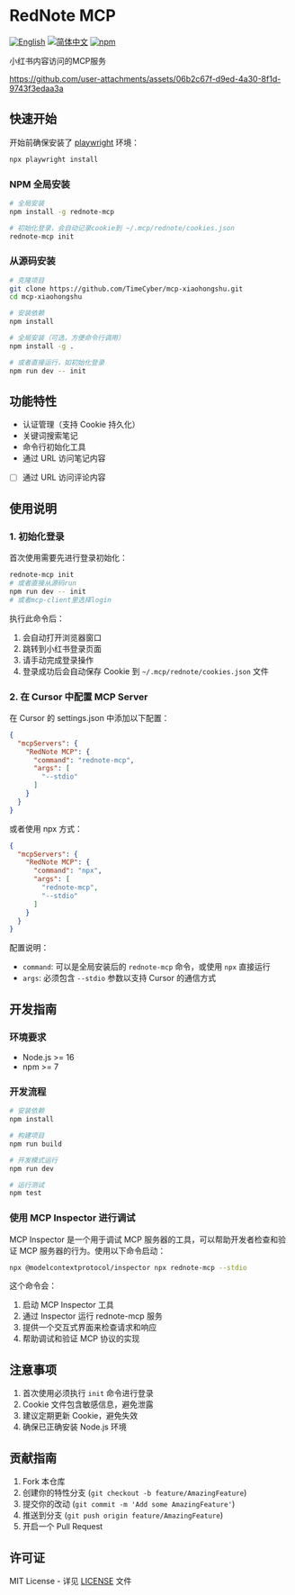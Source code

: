 # RedNote MCP

[![English](https://img.shields.io/badge/English-Click-yellow)](docs/README.en.md)
[![简体中文](https://img.shields.io/badge/简体中文-点击查看-orange)](README.md)
[![npm](https://img.shields.io/npm/v/rednote-mcp)](https://www.npmjs.com/package/rednote-mcp)

小红书内容访问的MCP服务

https://github.com/user-attachments/assets/06b2c67f-d9ed-4a30-8f1d-9743f3edaa3a

## 快速开始

开始前确保安装了 [playwright](https://github.com/microsoft/playwright) 环境：

```bash
npx playwright install
```

### NPM 全局安装

```bash
# 全局安装
npm install -g rednote-mcp

# 初始化登录，会自动记录cookie到 ~/.mcp/rednote/cookies.json
rednote-mcp init
```

### 从源码安装

```bash
# 克隆项目
git clone https://github.com/TimeCyber/mcp-xiaohongshu.git
cd mcp-xiaohongshu

# 安装依赖
npm install

# 全局安装（可选，方便命令行调用）
npm install -g .

# 或者直接运行，如初始化登录
npm run dev -- init
```

## 功能特性

- 认证管理（支持 Cookie 持久化）
- 关键词搜索笔记
- 命令行初始化工具
- 通过 URL 访问笔记内容
- [ ] 通过 URL 访问评论内容

## 使用说明

### 1. 初始化登录

首次使用需要先进行登录初始化：

```bash
rednote-mcp init
# 或者直接从源码run
npm run dev -- init
# 或者mcp-client里选择login
```

执行此命令后：

1. 会自动打开浏览器窗口
2. 跳转到小红书登录页面
3. 请手动完成登录操作
4. 登录成功后会自动保存 Cookie 到 `~/.mcp/rednote/cookies.json` 文件

### 2. 在 Cursor 中配置 MCP Server

在 Cursor 的 settings.json 中添加以下配置：

```json
{
  "mcpServers": {
    "RedNote MCP": {
      "command": "rednote-mcp",
      "args": [
        "--stdio"
      ]
    }
  }
}
```

或者使用 npx 方式：

```json
{
  "mcpServers": {
    "RedNote MCP": {
      "command": "npx",
      "args": [
        "rednote-mcp",
        "--stdio"
      ]
    }
  }
}
```

配置说明：

- `command`: 可以是全局安装后的 `rednote-mcp` 命令，或使用 `npx` 直接运行
- `args`: 必须包含 `--stdio` 参数以支持 Cursor 的通信方式

## 开发指南

### 环境要求

- Node.js >= 16
- npm >= 7

### 开发流程

```bash
# 安装依赖
npm install

# 构建项目
npm run build

# 开发模式运行
npm run dev

# 运行测试
npm test
```

### 使用 MCP Inspector 进行调试

MCP Inspector 是一个用于调试 MCP 服务器的工具，可以帮助开发者检查和验证 MCP 服务器的行为。使用以下命令启动：

```bash
npx @modelcontextprotocol/inspector npx rednote-mcp --stdio
```

这个命令会：

1. 启动 MCP Inspector 工具
2. 通过 Inspector 运行 rednote-mcp 服务
3. 提供一个交互式界面来检查请求和响应
4. 帮助调试和验证 MCP 协议的实现

## 注意事项

1. 首次使用必须执行 `init` 命令进行登录
2. Cookie 文件包含敏感信息，避免泄露
3. 建议定期更新 Cookie，避免失效
4. 确保已正确安装 Node.js 环境

## 贡献指南

1. Fork 本仓库
2. 创建你的特性分支 (`git checkout -b feature/AmazingFeature`)
3. 提交你的改动 (`git commit -m 'Add some AmazingFeature'`)
4. 推送到分支 (`git push origin feature/AmazingFeature`)
5. 开启一个 Pull Request

## 许可证

MIT License - 详见 [LICENSE](LICENSE) 文件
